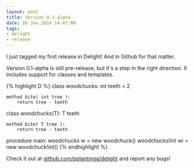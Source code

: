 ```yaml
---
layout: post
title: Version 0.1-alpha
date: 20 Jan 2014 14:47:00
tags:
- delight
- release
---
```


I just tagged my first release in Delight! And in Github for that matter.

Version 0.1-alpha is still pre-release, but it's a step in the right direction. It includes support for classes and templates.

{% highlight D %}
class woodchucks:
	int teeth = 2

	method bite( int tree ):
		return tree - teeth

class woodchucks(T):
	T teeth

	method bite( T tree ):
		return tree - teeth

procedure main:
	woodchucks w = new woodchuck()
	woodchucks!int wi = new woodchuck!int()
{% endhighlight %}

Check it out at [github.com/pplantinga/delight](http://github.com/pplantinga/delight) and report any bugs!
